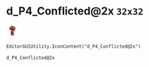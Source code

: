 # d_P4_Conflicted@2x `32x32`
<img src="/img/d_P4_Conflicted.png" width=32 height=32>

``` CSharp
EditorGUIUtility.IconContent("d_P4_Conflicted@2x")
```
```
d_P4_Conflicted@2x
```
